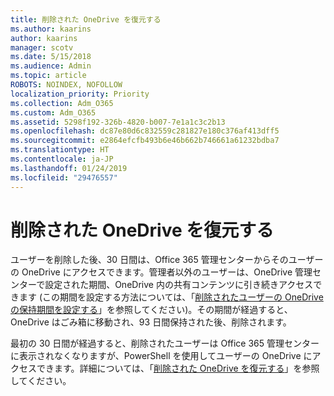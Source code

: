 ```yaml
---
title: 削除された OneDrive を復元する
ms.author: kaarins
author: kaarins
manager: scotv
ms.date: 5/15/2018
ms.audience: Admin
ms.topic: article
ROBOTS: NOINDEX, NOFOLLOW
localization_priority: Priority
ms.collection: Adm_O365
ms.custom: Adm_O365
ms.assetid: 5298f192-326b-4820-b007-7e1a1c3c2b13
ms.openlocfilehash: dc87e80d6c832559c281827e180c376af413dff5
ms.sourcegitcommit: e2864efcfb493b6e46b662b746661a61232bdba7
ms.translationtype: HT
ms.contentlocale: ja-JP
ms.lasthandoff: 01/24/2019
ms.locfileid: "29476557"
---
```

# <a name="restore-a-deleted-onedrive"></a>削除された OneDrive を復元する

ユーザーを削除した後、30 日間は、Office 365 管理センターからそのユーザーの OneDrive にアクセスできます。管理者以外のユーザーは、OneDrive 管理センターで設定された期間、OneDrive 内の共有コンテンツに引き続きアクセスできます (この期間を設定する方法については、「[削除されたユーザーの OneDrive の保持期間を設定する](https://go.microsoft.com/fwlink/?linkid=874267)」を参照してください)。その期間が経過すると、OneDrive はごみ箱に移動され、93 日間保持された後、削除されます。
  
最初の 30 日間が経過すると、削除されたユーザーは Office 365 管理センターに表示されなくなりますが、PowerShell を使用してユーザーの OneDrive にアクセスできます。詳細については、「[削除された OneDrive を復元する](https://go.microsoft.com/fwlink/?linkid=874269)」を参照してください。
  

